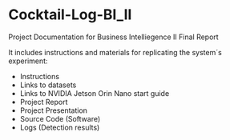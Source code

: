 # Cocktail-Log-BI_II
Project Documentation for Business Intelliegence II Final Report

It includes instructions and materials for replicating the system´s experiment:

 - Instructions
 - Links to datasets
 - Links to NVIDIA Jetson Orin Nano start guide
 - Project Report
 - Project Presentation
 - Source Code (Software)
 - Logs (Detection results)


